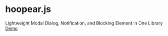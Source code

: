 hoopear.js
=======

Lightweight Modal Dialog, Notification, and Blocking Element in One Library
[Demo](http://davigmacode.github.io/hoopear/)